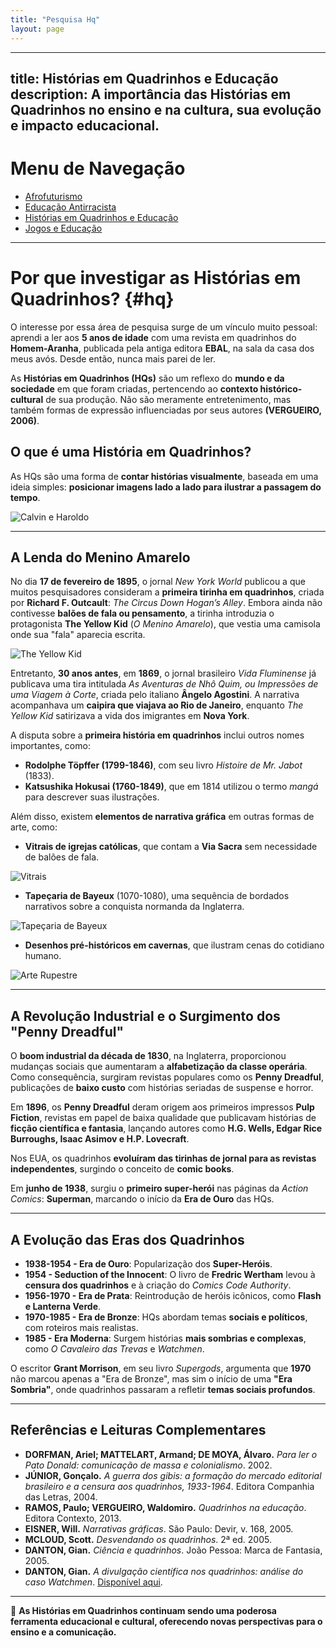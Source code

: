 ```yaml
---
title: "Pesquisa Hq"
layout: page
---
```



---
title: Histórias em Quadrinhos e Educação
description: A importância das Histórias em Quadrinhos no ensino e na cultura, sua evolução e impacto educacional.
---

# Menu de Navegação

- [Afrofuturismo](/pages/pesquisa/pesquisa_afro.html)
- [Educação Antirracista](/pages/pesquisa/pesquisa_edu.html)
- [Histórias em Quadrinhos e Educação](/pages/pesquisa/pesquisa_hq.html)
- [Jogos e Educação](/pages/pesquisa/pesquisa_jogos.html)

---

# Por que investigar as Histórias em Quadrinhos? {#hq}

O interesse por essa área de pesquisa surge de um vínculo muito pessoal: aprendi a ler aos **5 anos de idade** com uma revista em quadrinhos do **Homem-Aranha**, publicada pela antiga editora **EBAL**, na sala da casa dos meus avós. Desde então, nunca mais parei de ler.

As **Histórias em Quadrinhos (HQs)** são um reflexo do **mundo e da sociedade** em que foram criadas, pertencendo ao **contexto histórico-cultural** de sua produção. Não são meramente entretenimento, mas também formas de expressão influenciadas por seus autores **(VERGUEIRO, 2006)**.

## O que é uma História em Quadrinhos?

As HQs são uma forma de **contar histórias visualmente**, baseada em uma ideia simples: **posicionar imagens lado a lado para ilustrar a passagem do tempo**.

![Calvin e Haroldo](https://itxesco.github.io/assets/figuras/hq/calvin.jpg)

---

## A Lenda do Menino Amarelo

No dia **17 de fevereiro de 1895**, o jornal *New York World* publicou a que muitos pesquisadores consideram a **primeira tirinha em quadrinhos**, criada por **Richard F. Outcault**: *The Circus Down Hogan’s Alley*. Embora ainda não contivesse **balões de fala ou pensamento**, a tirinha introduzia o protagonista **The Yellow Kid** (*O Menino Amarelo*), que vestia uma camisola onde sua "fala" aparecia escrita.

![The Yellow Kid](https://itxesco.github.io/assets/figuras/hq/yellow_kid.jpg)

Entretanto, **30 anos antes**, em **1869**, o jornal brasileiro *Vida Fluminense* já publicava uma tira intitulada *As Aventuras de Nhô Quim, ou Impressões de uma Viagem à Corte*, criada pelo italiano **Ângelo Agostini**. A narrativa acompanhava um **caipira que viajava ao Rio de Janeiro**, enquanto *The Yellow Kid* satirizava a vida dos imigrantes em **Nova York**.

A disputa sobre a **primeira história em quadrinhos** inclui outros nomes importantes, como:
- **Rodolphe Töpffer (1799-1846)**, com seu livro *Histoire de Mr. Jabot* (1833).
- **Katsushika Hokusai (1760-1849)**, que em 1814 utilizou o termo *mangá* para descrever suas ilustrações.

Além disso, existem **elementos de narrativa gráfica** em outras formas de arte, como:
- **Vitrais de igrejas católicas**, que contam a **Via Sacra** sem necessidade de balões de fala.

![Vitrais](https://itxesco.github.io/assets/figuras/hq/vitrais.jpg)

- **Tapeçaria de Bayeux** (1070-1080), uma sequência de bordados narrativos sobre a conquista normanda da Inglaterra.

![Tapeçaria de Bayeux](https://itxesco.github.io/assets/figuras/hq/tapecaria.jpg)

- **Desenhos pré-históricos em cavernas**, que ilustram cenas do cotidiano humano.

![Arte Rupestre](https://itxesco.github.io/assets/figuras/hq/caverna.jpg)

---

## A Revolução Industrial e o Surgimento dos "Penny Dreadful"

O **boom industrial da década de 1830**, na Inglaterra, proporcionou mudanças sociais que aumentaram a **alfabetização da classe operária**. Como consequência, surgiram revistas populares como os **Penny Dreadful**, publicações de **baixo custo** com histórias seriadas de suspense e horror.

Em **1896**, os **Penny Dreadful** deram origem aos primeiros impressos **Pulp Fiction**, revistas em papel de baixa qualidade que publicavam histórias de **ficção científica e fantasia**, lançando autores como **H.G. Wells, Edgar Rice Burroughs, Isaac Asimov e H.P. Lovecraft**.

Nos EUA, os quadrinhos **evoluíram das tirinhas de jornal para as revistas independentes**, surgindo o conceito de **comic books**.

Em **junho de 1938**, surgiu o **primeiro super-herói** nas páginas da *Action Comics*: **Superman**, marcando o início da **Era de Ouro** das HQs.

---

## A Evolução das Eras dos Quadrinhos

- **1938-1954 - Era de Ouro**: Popularização dos **Super-Heróis**.
- **1954 - Seduction of the Innocent**: O livro de **Fredric Wertham** levou à **censura dos quadrinhos** e à criação do *Comics Code Authority*.
- **1956-1970 - Era de Prata**: Reintrodução de heróis icônicos, como **Flash e Lanterna Verde**.
- **1970-1985 - Era de Bronze**: HQs abordam temas **sociais e políticos**, com roteiros mais realistas.
- **1985 - Era Moderna**: Surgem histórias **mais sombrias e complexas**, como *O Cavaleiro das Trevas* e *Watchmen*.

O escritor **Grant Morrison**, em seu livro *Supergods*, argumenta que **1970** não marcou apenas a "Era de Bronze", mas sim o início de uma **"Era Sombria"**, onde quadrinhos passaram a refletir **temas sociais profundos**.

---

## Referências e Leituras Complementares

- **DORFMAN, Ariel; MATTELART, Armand; DE MOYA, Álvaro.** *Para ler o Pato Donald: comunicação de massa e colonialismo*. 2002.
- **JÚNIOR, Gonçalo.** *A guerra dos gibis: a formação do mercado editorial brasileiro e a censura aos quadrinhos, 1933-1964*. Editora Companhia das Letras, 2004.
- **RAMOS, Paulo; VERGUEIRO, Waldomiro.** *Quadrinhos na educação*. Editora Contexto, 2013.
- **EISNER, Will.** *Narrativas gráficas*. São Paulo: Devir, v. 168, 2005.
- **MCLOUD, Scott.** *Desvendando os quadrinhos*. 2ª ed. 2005.
- **DANTON, Gian.** *Ciência e quadrinhos*. João Pessoa: Marca de Fantasia, 2005.
- **DANTON, Gian.** *A divulgação científica nos quadrinhos: análise do caso Watchmen*. [Disponível aqui](http://watchmencaos.blogspot.com/2014/).

---

📖 **As Histórias em Quadrinhos continuam sendo uma poderosa ferramenta educacional e cultural, oferecendo novas perspectivas para o ensino e a comunicação.**
